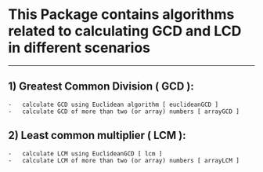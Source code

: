 # This Package contains algorithms related to calculating GCD and LCD in different scenarios

------

## 1) Greatest Common Division ( GCD ):
	-	calculate GCD using Euclidean algorithm [ euclideanGCD ]
	-	calculate GCD of more than two (or array) numbers [ arrayGCD ]


## 2) Least common multiplier ( LCM ):
	-	calculate LCM using EuclideanGCD [ lcm ]
	-	calculate LCM of more than two (or array) numbers [ arrayLCM ]
